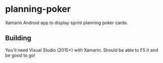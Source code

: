 # planning-poker
Xamarin Android app to display sprint planning poker cards.

## Building
You'll need Visual Studio (2015+) with Xamarin.
Should be able to F5 it and be good to go!
